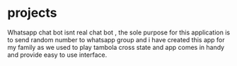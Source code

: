 # projects
Whatsapp chat bot isnt real chat bot , the sole purpose for this application is to send random number to 
whatsapp group and i have created this app for my family as we used to play tambola cross state and app comes in handy and provide easy to use interface.
